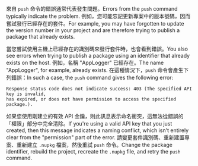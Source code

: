 <span data-ttu-id="3b831-101">來自 `push` 命令的錯誤通常代表發生問題。</span><span class="sxs-lookup"><span data-stu-id="3b831-101">Errors from the `push` command typically indicate the problem.</span></span> <span data-ttu-id="3b831-102">例如，您可能忘記更新專案中的版本號碼，因而嘗試發行已經存在的套件。</span><span class="sxs-lookup"><span data-stu-id="3b831-102">For example, you may have forgotten to update the version number in your project and are therefore trying to publish a package that already exists.</span></span>

<span data-ttu-id="3b831-103">當您嘗試使用主機上已經存在的識別碼來發行套件時，也會看到錯誤。</span><span class="sxs-lookup"><span data-stu-id="3b831-103">You also see errors when trying to publish a package using an identifier that already exists on the host.</span></span> <span data-ttu-id="3b831-104">例如，名稱 "AppLogger" 已經存在。</span><span class="sxs-lookup"><span data-stu-id="3b831-104">The name "AppLogger", for example, already exists.</span></span> <span data-ttu-id="3b831-105">在這種情況下，`push` 命令會產生下列錯誤：</span><span class="sxs-lookup"><span data-stu-id="3b831-105">In such a case, the `push` command gives the following error:</span></span>

```output
Response status code does not indicate success: 403 (The specified API key is invalid,
has expired, or does not have permission to access the specified package.).
```

<span data-ttu-id="3b831-106">如果您使用剛建立的有效 API 金鑰，則此訊息表示命名衝突，這無法從錯誤的「權限」部分中完全清除。</span><span class="sxs-lookup"><span data-stu-id="3b831-106">If you're using a valid API key that you just created, then this message indicates a naming conflict, which isn't entirely clear from the "permission" part of the error.</span></span> <span data-ttu-id="3b831-107">請變更套件識別碼、重新建置專案、重新建立 `.nupkg` 檔案，然後重試 `push` 命令。</span><span class="sxs-lookup"><span data-stu-id="3b831-107">Change the package identifier, rebuild the project, recreate the `.nupkg` file, and retry the `push` command.</span></span>